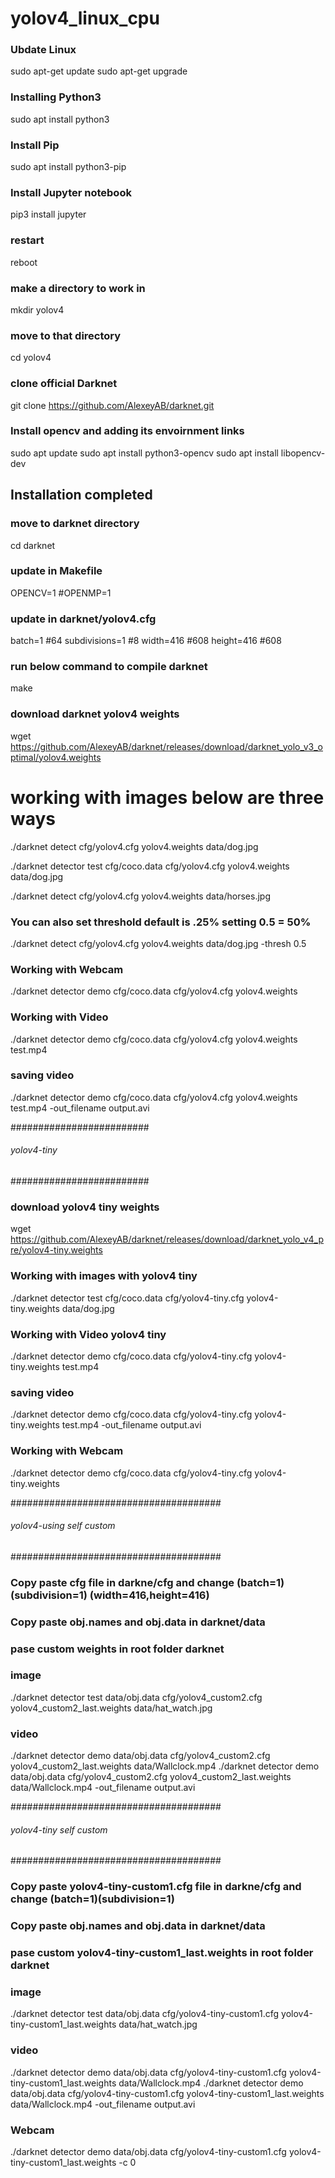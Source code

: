 # yolov4_linux_cpu


### Ubdate Linux
sudo apt-get update
sudo apt-get upgrade

### Installing Python3
sudo apt install python3

### Install Pip
sudo apt install python3-pip

### Install Jupyter notebook
pip3 install jupyter

### restart
reboot

### make a directory to work in
mkdir yolov4

### move to that directory
cd yolov4

### clone official Darknet
git clone https://github.com/AlexeyAB/darknet.git

### Install opencv and adding its envoirnment links
sudo apt update
sudo apt install python3-opencv
sudo apt install libopencv-dev

## Installation completed

### move to darknet directory
cd darknet

### update in Makefile
OPENCV=1
#OPENMP=1

### update in darknet/yolov4.cfg
batch=1 #64
subdivisions=1 #8
width=416 #608
height=416 #608

### run below command to compile darknet
make

### download darknet yolov4 weights
wget https://github.com/AlexeyAB/darknet/releases/download/darknet_yolo_v3_optimal/yolov4.weights

# working with images below are three ways

./darknet detect cfg/yolov4.cfg yolov4.weights data/dog.jpg

./darknet detector test cfg/coco.data cfg/yolov4.cfg yolov4.weights data/dog.jpg

./darknet detect cfg/yolov4.cfg yolov4.weights
data/horses.jpg

### You can also set threshold default is .25% setting 0.5 = 50%
./darknet detect cfg/yolov4.cfg yolov4.weights data/dog.jpg -thresh 0.5

### Working with Webcam
./darknet detector demo cfg/coco.data cfg/yolov4.cfg yolov4.weights

### Working with Video
./darknet detector demo cfg/coco.data cfg/yolov4.cfg yolov4.weights test.mp4

### saving video
./darknet detector demo cfg/coco.data cfg/yolov4.cfg yolov4.weights test.mp4 -out_filename output.avi

#########################
###### yolov4-tiny ######
#########################

### download yolov4 tiny weights
wget https://github.com/AlexeyAB/darknet/releases/download/darknet_yolo_v4_pre/yolov4-tiny.weights

### Working with images with yolov4 tiny
./darknet detector test cfg/coco.data cfg/yolov4-tiny.cfg yolov4-tiny.weights data/dog.jpg

### Working with Video yolov4 tiny
./darknet detector demo cfg/coco.data cfg/yolov4-tiny.cfg yolov4-tiny.weights test.mp4

### saving video
./darknet detector demo cfg/coco.data cfg/yolov4-tiny.cfg yolov4-tiny.weights test.mp4 -out_filename output.avi

### Working with Webcam
./darknet detector demo cfg/coco.data cfg/yolov4-tiny.cfg yolov4-tiny.weights

######################################
###### yolov4-using self custom ######
######################################

### Copy paste cfg file in darkne/cfg and change (batch=1)(subdivision=1) (width=416,height=416)
### Copy paste obj.names and obj.data in darknet/data
### pase custom weights in root folder darknet

### image
./darknet detector test data/obj.data cfg/yolov4_custom2.cfg yolov4_custom2_last.weights data/hat_watch.jpg

### video
./darknet detector demo data/obj.data cfg/yolov4_custom2.cfg yolov4_custom2_last.weights data/Wallclock.mp4
./darknet detector demo data/obj.data cfg/yolov4_custom2.cfg yolov4_custom2_last.weights data/Wallclock.mp4 -out_filename output.avi

######################################
###### yolov4-tiny self custom ######
######################################


### Copy paste yolov4-tiny-custom1.cfg file in darkne/cfg and change (batch=1)(subdivision=1)
### Copy paste obj.names and obj.data in darknet/data
### pase custom yolov4-tiny-custom1_last.weights in root folder darknet

### image
./darknet detector test data/obj.data cfg/yolov4-tiny-custom1.cfg yolov4-tiny-custom1_last.weights data/hat_watch.jpg

### video
./darknet detector demo data/obj.data cfg/yolov4-tiny-custom1.cfg yolov4-tiny-custom1_last.weights data/Wallclock.mp4
./darknet detector demo data/obj.data cfg/yolov4-tiny-custom1.cfg yolov4-tiny-custom1_last.weights data/Wallclock.mp4 -out_filename output.avi

### Webcam
./darknet detector demo data/obj.data cfg/yolov4-tiny-custom1.cfg yolov4-tiny-custom1_last.weights -c 0
